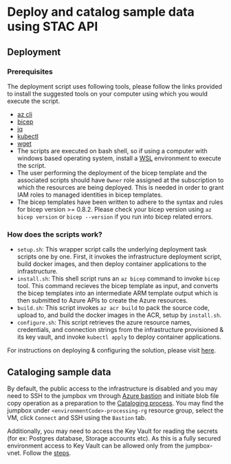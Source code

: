 # Deploy and catalog sample data using STAC API

## Deployment

### Prerequisites

The deployment script uses following tools, please follow the links provided to install the suggested tools on your computer using which you would execute the script.

- [az cli](https://docs.microsoft.com/cli/azure/install-azure-cli)
- [bicep](https://docs.microsoft.com/azure/azure-resource-manager/bicep/install)
- [jq](https://stedolan.github.io/jq/download/)
- [kubectl](https://kubernetes.io/docs/tasks/tools/#kubectl)
- [wget](https://www.jcchouinard.com/wget/)
- The scripts are executed on bash shell, so if using a computer with windows based operating system, install a [WSL](https://docs.microsoft.com/windows/wsl/about) environment to execute the script.
- The user performing the deployment of the bicep template and the associated scripts should have `Owner` role assigned at the subscription to which the resources are being deployed. This is needed in order to grant IAM roles to managed identities in bicep templates.
- The bicep templates have been written to adhere to the syntax and rules for bicep version >= 0.8.2. Please check your bicep version using `az bicep version` or `bicep --version` if you run into bicep related errors.

### How does the scripts work?

- `setup.sh`: This wrapper script calls the underlying deployment task scripts one by one. First, it invokes the infrastructure deployment script, build docker images, and then deploy container applications to the infrastructure.
- `install.sh`: This shell script runs an `az bicep` command to invoke `bicep` tool. This command recieves the bicep template as input, and converts the bicep templates into an intermediate ARM template output which is then submitted to Azure APIs to create the Azure resources.
- `build.sh`: This script invokes `az acr build` to pack the source code, upload to, and build the docker images in the ACR, setup by `install.sh`.
- `configure.sh`: This script retrieves the azure resource names, credentials, and connection strings from the infrastructure provisioned & its key vault, and invoke `kubectl apply` to deploy container applications.

For instructions on deploying & configuring the solution, please visit [here](../docs/deploying-infra.md).

## Cataloging sample data

By default, the public access to the infrastructure is disabled and you may need to SSH to the jumpbox vm through [Azure bastion](../docs/using-bastion-for-ssh.md) and initiate blob file copy operation as a preparation to the [Cataloging process](../docs/cataloging-sample-data.md). You may find the jumpbox under `<environmentCode>-processing-rg` resource group, select the VM, click `Connect` and SSH using the `Bastion` tab.

Additionally, you may need to access the Key Vault for reading the secrets (for ex: Postgres database, Storage accounts etc). As this is a fully secured environment access to Key Vault can be allowed only from the jumpbox-vnet. Follow the [steps](../docs/accessing-keyvault.md).
